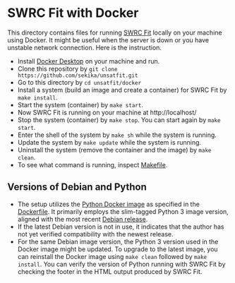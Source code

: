 # SWRC Fit with Docker

This directory contains files for running [SWRC Fit](https://purl.org/net/swrc/) locally on your machine using Docker. It might be useful when the server is down or you have unstable network connection. Here is the instruction.

- Install [Docker Desktop](https://www.docker.com/) on your machine and run.
- Clone this repository by `git clone https://github.com/sekika/unsatfit.git`
- Go to this directory by `cd unsatfit/docker`
- Install a system (build an image and create a container) for SWRC Fit by `make install`.
- Start the system (container) by `make start`.
- Now SWRC Fit is running on your machine at http://localhost/
- Stop the system (container) by `make stop`. You can start again by `make start`.
- Enter the shell of the system by `make sh` while the system is running.
- Update the system by `make update` while the system is running.
- Uninstall the system (remove the container and the image) by `make clean`.
- To see what command is running, inspect [Makefile](Makefile).

## Versions of Debian and Python
- The setup utilizes the [Python Docker image](https://hub.docker.com/_/python) as specified in the [Dockerfile](Dockerfile). It primarily employs the slim-tagged Python 3 image version, aligned with the most recent [Debian release](https://wiki.debian.org/DebianReleases).
- If the latest Debian version is not in use, it indicates that the author has not yet verified compatibility with the newest release.
- For the same Debian image version, the Python 3 version used in the Docker image might be updated. To upgrade to the latest image, you can reinstall the Docker image using `make clean` followed by `make install`. You can verify the version of Python running with SWRC Fit by checking the footer in the HTML output produced by SWRC Fit.
